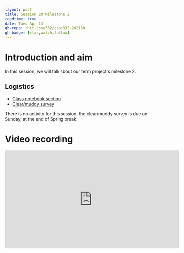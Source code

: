 ```yaml
---
layout: post
title: Session 20 Milestone 2
readtime: true
date: Tues Apr 13
gh-repo: rhit-csse332/csse332-202130
gh-badge: [star,watch,follow]
---
```


# Introduction and aim
In this session, we will talk about our term project's milestone 2. 

## Logistics
- [Class notebook section](https://rosehulman-my.sharepoint.com/personal/noureddi_rose-hulman_edu/_layouts/OneNote.aspx?id=%2Fpersonal%2Fnoureddi_rose-hulman_edu%2FDocuments%2FClass%20Notebooks%2FCSSE%20332%20Operating%20Systems&wd=target%28_Content%20Library%2FSession%2020%20Project%20Milestone%202.one%7C55249585-532D-4184-989F-1AE28E34F642%2F%29)
- [Clear/muddy survey](https://moodle.rose-hulman.edu/mod/quiz/view.php?id=2789607)

There is no activity for this session, the clear/muddy survey is due on Sunday, at the end of Spring
break.

# Video recording

<iframe width="560" height="315" src="https://www.youtube.com/embed/mfPRTph3iAc" title="YouTube video player" frameborder="0" allow="accelerometer; autoplay; clipboard-write; encrypted-media; gyroscope; picture-in-picture" allowfullscreen></iframe>
